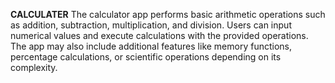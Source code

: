 
**CALCULATER**
The calculator app performs basic arithmetic operations such as addition, subtraction, multiplication, and division. Users can input numerical values and execute calculations with the provided operations. The app may also include additional features like memory functions, percentage calculations, or scientific operations depending on its complexity.
